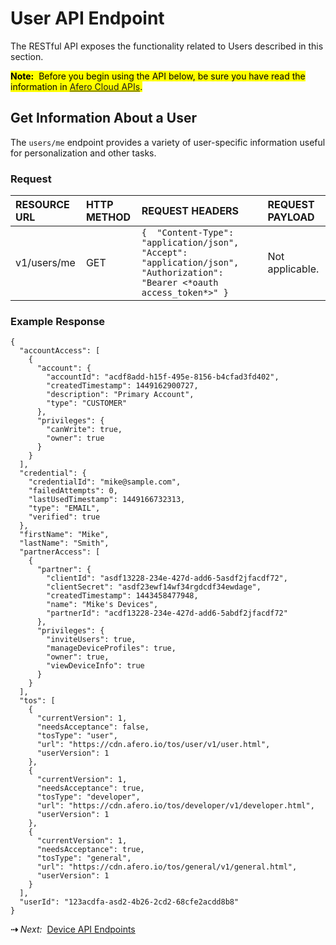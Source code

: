 # User API Endpoint

The RESTful API exposes the functionality related to Users described in this section.

<mark>**Note:**&nbsp; Before you begin using the API below, be sure you have read the information in [Afero Cloud APIs](../CloudAPIs).</mark>

## Get Information About a User

The `users/me` endpoint provides a variety of user-specific information useful for personalization and other tasks.

### Request

| RESOURCE URL | HTTP METHOD | REQUEST HEADERS                                              | REQUEST PAYLOAD |
| :----------- | :---------- | :----------------------------------------------------------- | :-------------- |
| v1/users/me  | GET         | `{  "Content-Type": "application/json",  "Accept": "application/json",  "Authorization": "Bearer <*oauth access_token*>" }` | Not applicable. |

### Example Response

```
{
  "accountAccess": [
    {
      "account": {
        "accountId": "acdf8add-h15f-495e-8156-b4cfad3fd402",
        "createdTimestamp": 1449162900727,
        "description": "Primary Account",
        "type": "CUSTOMER"
      },
      "privileges": {
        "canWrite": true,
        "owner": true
      }
    }
  ],
  "credential": {
    "credentialId": "mike@sample.com",
    "failedAttempts": 0,
    "lastUsedTimestamp": 1449166732313,
    "type": "EMAIL",
    "verified": true
  },
  "firstName": "Mike",
  "lastName": "Smith",
  "partnerAccess": [
    {
      "partner": {
        "clientId": "asdf13228-234e-427d-add6-5asdf2jfacdf72",
        "clientSecret": "asdf23ewf14wf34rgdcdf34ewdage",
        "createdTimestamp": 1443458477948,
        "name": "Mike's Devices",
        "partnerId": "acdf13228-234e-427d-add6-5abdf2jfacdf72"
      },
      "privileges": {
        "inviteUsers": true,
        "manageDeviceProfiles": true,
        "owner": true,
        "viewDeviceInfo": true
      }
    }
  ],
  "tos": [
    {
      "currentVersion": 1,
      "needsAcceptance": false,
      "tosType": "user",
      "url": "https://cdn.afero.io/tos/user/v1/user.html",
      "userVersion": 1
    },
    {
      "currentVersion": 1,
      "needsAcceptance": true,
      "tosType": "developer",
      "url": "https://cdn.afero.io/tos/developer/v1/developer.html",
      "userVersion": 1
    },
    {
      "currentVersion": 1,
      "needsAcceptance": true,
      "tosType": "general",
      "url": "https://cdn.afero.io/tos/general/v1/general.html",
      "userVersion": 1
    }
  ],
  "userId": "123acdfa-asd2-4b26-2cd2-68cfe2acdd8b8"
}
```

<strong>&#8674;</strong> <em>Next:</em>&nbsp;&nbsp;[Device API Endpoints](../API-DeviceEndpoints)